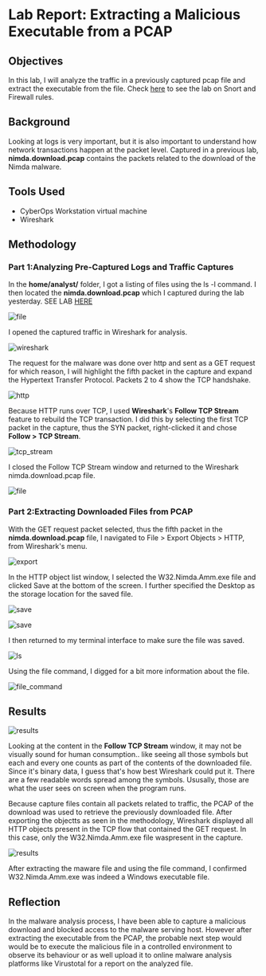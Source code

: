 # Lab Report: Extracting a Malicious Executable from a PCAP

## Objectives

In this lab, I will analyze the traffic in a previously captured pcap
file and extract the executable from the file. Check [here](https://github.com/codelassey/cybersecurity-labs/blob/main/Analyzing_Network_Security_Data/Lab_Snort_and_Firewall_Rules.md) to see the lab
on Snort and Firewall rules.

## Background

Looking at logs is very important, but it is also important to
understand how network transactions happen at the packet level. Captured
in a previous lab, **nimda.download.pcap** contains the packets related
to the download of the Nimda malware.

## Tools Used
- CyberOps Workstation virtual machine
- Wireshark

## Methodology

### Part 1:Analyzing Pre-Captured Logs and Traffic Captures

In the **home/analyst/** folder, I got a listing of files using the ls -l
command. I then located the **nimda.download.pcap** which I captured during
the lab yesterday. SEE LAB [HERE](https://github.com/codelassey/cybersecurity-labs/blob/main/Analyzing_Network_Security_Data/Lab_Snort_and_Firewall_Rules.md)

![file](media/MalPCAP/image1.png)

I opened the captured traffic in Wireshark for analysis.

![wireshark](media/MalPCAP/image2.png)

The request for the malware was done over http and sent as a GET request
for which reason, I will highlight the fifth packet in the capture and
expand the Hypertext Transfer Protocol. Packets 2 to 4 show the TCP
handshake.

![http](media/MalPCAP/image3.png)

Because HTTP runs over TCP, I used **Wireshark**'s **Follow TCP Stream**
feature to rebuild the TCP transaction. I did this by selecting the
first TCP packet in the capture, thus the SYN packet, right-clicked it
and chose **Follow \> TCP Stream**.

![tcp_stream](media/MalPCAP/image4.png)

I closed the Follow TCP Stream window and returned to the Wireshark
nimda.download.pcap file.

![file](media/MalPCAP/image5.png)

### Part 2:Extracting Downloaded Files from PCAP

With the GET request packet selected, thus the fifth packet in the
**nimda.download.pcap** file, I navigated to File \> Export Objects \>
HTTP, from Wireshark's menu.

![export](media/MalPCAP/image6.png)

In the HTTP object list window, I selected the W32.Nimda.Amm.exe file
and clicked Save at the bottom of the screen. I further specified the
Desktop as the storage location for the saved file.

![save](media/MalPCAP/image7.png)

![save](media/MalPCAP/image8.png)

I then returned to my terminal interface to make sure the file was
saved.

![ls](media/MalPCAP/image9.png)

Using the file command, I digged for a bit more information about the
file.

![file_command](media/MalPCAP/image10.png)

## Results

![results](media/MalPCAP/image11.png)

Looking at the content in the **Follow TCP Stream** window, it may not
be visually sound for human consumption.. like seeing all those symbols
but each and every one counts as part of the contents of the downloaded
file. Since it's binary data, I guess that's how best Wireshark could
put it. There are a few readable words spread among the symbols.
Ususally, those are what the user sees on screen when the program runs.

Because capture files contain all packets related to traffic, the PCAP
of the download was used to retrieve the previously downloaded file.
After exporting the objectts as seen in the methodology, Wireshark
displayed all HTTP objects present in the TCP flow that contained the
GET request. In this case, only the W32.Nimda.Amm.exe file waspresent in
the capture.

![results](MalPCAP/media/image12.png)

After extracting the maware file and using the file command, I confirmed
W32.Nimda.Amm.exe was indeed a Windows executable file.

## Reflection

In the malware analysis process, I have been able to capture a malicious
download and blocked access to the malware serving host. However after
extracting the executable from the PCAP, the probable next step would
would be to execute the malicious file in a controlled environment to
observe its behaviour or as well upload it to online malware analysis
platforms like Virustotal for a report on the analyzed file.
